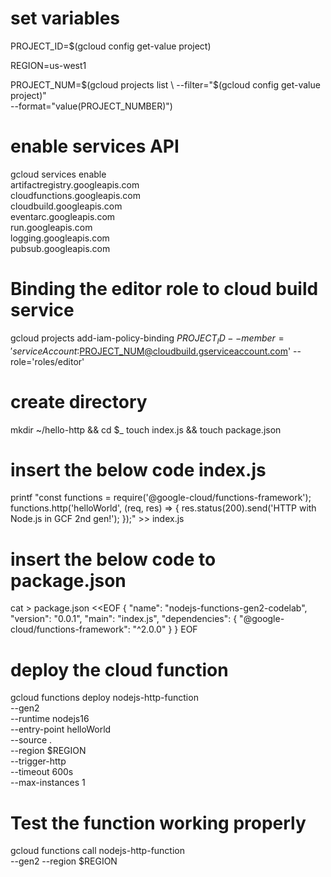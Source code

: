 # set variables

PROJECT_ID=$(gcloud config get-value project)

REGION=us-west1

PROJECT_NUM=$(gcloud projects list \
--filter="$(gcloud config get-value project)" \
--format="value(PROJECT_NUMBER)")

# enable services API

gcloud services enable \
  artifactregistry.googleapis.com \
  cloudfunctions.googleapis.com \
  cloudbuild.googleapis.com \
  eventarc.googleapis.com \
  run.googleapis.com \
  logging.googleapis.com \
  pubsub.googleapis.com
  
  
# Binding the editor role to cloud build service

gcloud projects add-iam-policy-binding $PROJECT_ID --member='serviceAccount:$PROJECT_NUM@cloudbuild.gserviceaccount.com' --role='roles/editor'

# create directory  
  
mkdir ~/hello-http && cd $_
touch index.js && touch package.json

# insert the below code index.js

printf "const functions = require('@google-cloud/functions-framework');
functions.http('helloWorld', (req, res) => {
  res.status(200).send('HTTP with Node.js in GCF 2nd gen!');
});" >> index.js

# insert the below code to package.json

cat > package.json <<EOF
{
  "name": "nodejs-functions-gen2-codelab",
  "version": "0.0.1",
  "main": "index.js",
  "dependencies": {
    "@google-cloud/functions-framework": "^2.0.0"
  }
}
EOF


# deploy the cloud function

gcloud functions deploy nodejs-http-function \
  --gen2 \
  --runtime nodejs16 \
  --entry-point helloWorld \
  --source . \
  --region $REGION \
  --trigger-http \
  --timeout 600s \
  --max-instances 1
  
  
# Test the function working properly 

gcloud functions call nodejs-http-function \
  --gen2 --region $REGION
